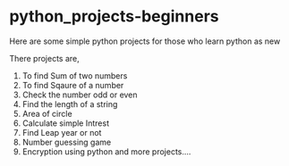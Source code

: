 # python_projects-beginners

Here are some simple python projects for those who learn python as new

There projects are,

1) To find Sum of two numbers
2) To find Sqaure of a number
3) Check the number odd or even
4) Find the length of a string
5) Area of circle
6) Calculate simple Intrest
7) Find Leap year or not
8) Number guessing game
9) Encryption using python
and more projects....
